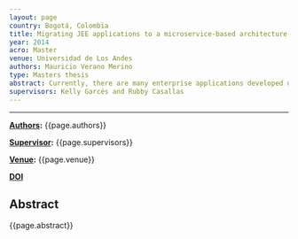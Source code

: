 ```yaml
---
layout: page
country: Bogotá, Colombia
title: Migrating JEE applications to a microservice-based architecture deployed in the cloud.
year: 2014
acro: Master
venue: Universidad de Los Andes
authors: Mauricio Verano Merino
type: Masters thesis
abstract: Currently, there are many enterprise applications developed using the Java Enterprise Edition API’s and specifications with a monolithic architecture. This API’s and specifications was not designed to support today’s application requirements. The way most enterprises have adapted their JEE applications for today’s requirements is improving their machines configurations. The previous fact have a big impact in terms of costs. On the other hand, appears cloud computing paradigm. This paradigm is being adopted by many companies in order to support high scalability requirements. This technology is often used to deploy monolith applications in a cloud provider. This solution makes expenses increase compared to an application that was designed and developed to satisfy high scalability requirements and be deployed in the cloud. The prior facts motivates this dissertation. We have designed and implemented a process to make easier the JEE modernization into a micro-service based architecture deployed in the cloud. This process was made in order to take a monolith application and turn into a distributed application, in which every small part could be scaled independently to the other parts. These facts are translated in terms of optimizing computational resources and money. In order to observe the consequences of splitting a monolith application into small pieces of code, it was executed some load test to both applications (monolith and micro-service) using the same tests scenarios. This load tests were designed in order to compare the results obtained by each application. In addition, all the test scenarios were run three times. Finally the results are based on three metrics average response time (milliseconds), percentage error (percentage) and throughput (number of request/second)
supervisors: Kelly Garcés and Rubby Casallas
---
```


---

**[Authors](#):** {{page.authors}}

**[Supervisor](#):** {{page.supervisors}}

**[Venue](#):** {{page.venue}}

**[DOI]({{page.doi}})** 

## Abstract

{{page.abstract}}